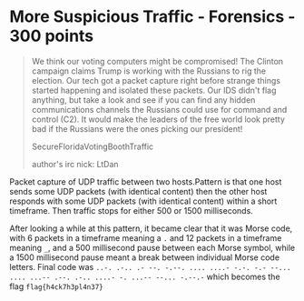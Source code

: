 # More Suspicious Traffic - Forensics - 300 points

>We think our voting computers might be compromised! The Clinton campaign claims Trump is working with the Russians to rig the election. Our tech got a packet capture right before strange things started happening and isolated these packets. Our IDS didn't flag anything, but take a look and see if you can find any hidden communications channels the Russians could use for command and control (C2). It would make the leaders of the free world look pretty bad if the Russians were the ones picking our president!
> 
> SecureFloridaVotingBoothTraffic
> 
> author's irc nick: LtDan

Packet capture of UDP traffic between two hosts.Pattern is that one host sends some UDP packets (with identical content) then the other host responds with some UDP packets (with identical content) within a short timeframe. Then traffic stops for either 500 or 1500 milliseconds.

After looking a while at this pattern, it became clear that it was Morse code, with 6 packets in a timeframe meaning a `.` and 12 packets in a timeframe meaning `_`, and a 500 millisecond pause between each Morse symbol, while a 1500 millisecond pause meant a break between individual Morse code letters. Final code was `..-. .-.. .- --. -.--. .... ....- -.-. -.- --... .... ...-- .--. .-.. ....- -. ...-- --... -.--.-` which becomes the flag `flag{h4ck7h3pl4n37}`
